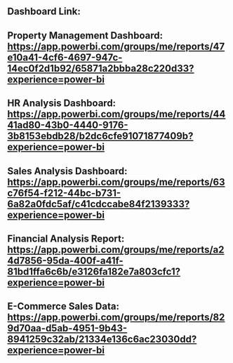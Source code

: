 Dashboard Link:
---------------

Property Management Dashboard: https://app.powerbi.com/groups/me/reports/47e10a41-4cf6-4697-947c-14ec0f2d1b92/65871a2bbba28c220d33?experience=power-bi
-------------------------------------------------------------------------------------------------------------------------------
HR Analysis Dashboard: https://app.powerbi.com/groups/me/reports/4441ad80-43b0-4440-9176-3b8153ebdb28/b2dc6cfe91071877409b?experience=power-bi
-------------------------------------------------------------------------------------------------------------------------------
Sales Analysis Dashboard: https://app.powerbi.com/groups/me/reports/63c76f54-f212-44bc-b731-6a82a0fdc5af/c41cdccabe84f2139333?experience=power-bi
-------------------------------------------------------------------------------------------------------------------------------
Financial Analysis Report: https://app.powerbi.com/groups/me/reports/a24d7856-95da-400f-a41f-81bd1ffa6c6b/e3126fa182e7a803cfc1?experience=power-bi
-------------------------------------------------------------------------------------------------------------------------------
E-Commerce Sales Data: https://app.powerbi.com/groups/me/reports/829d70aa-d5ab-4951-9b43-8941259c32ab/21334e136c6ac23030dd?experience=power-bi
-------------------------------------------------------------------------------------------------------------------------------
